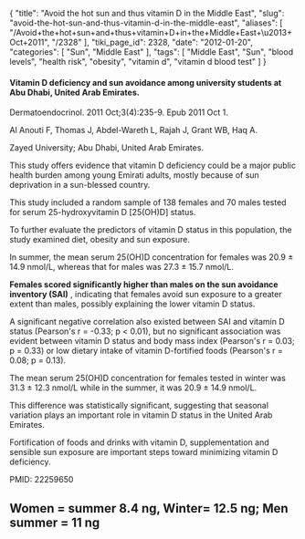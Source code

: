 {
    "title": "Avoid the hot sun and thus vitamin D in the Middle East",
    "slug": "avoid-the-hot-sun-and-thus-vitamin-d-in-the-middle-east",
    "aliases": [
        "/Avoid+the+hot+sun+and+thus+vitamin+D+in+the+Middle+East+\u2013+Oct+2011",
        "/2328"
    ],
    "tiki_page_id": 2328,
    "date": "2012-01-20",
    "categories": [
        "Sun",
        "Middle East"
    ],
    "tags": [
        "Middle East",
        "Sun",
        "blood levels",
        "health risk",
        "obesity",
        "vitamin d",
        "vitamin d blood test"
    ]
}


#### Vitamin D deficiency and sun avoidance among university students at Abu Dhabi, United Arab Emirates.

Dermatoendocrinol. 2011 Oct;3(4):235-9. Epub 2011 Oct 1.

Al Anouti F, Thomas J, Abdel-Wareth L, Rajah J, Grant WB, Haq A.

Zayed University; Abu Dhabi, United Arab Emirates.

This study offers evidence that vitamin D deficiency could be a major public health burden among young Emirati adults, mostly because of sun deprivation in a sun-blessed country. 

This study included a random sample of 138 females and 70 males tested for serum 25-hydroxyvitamin D <span>[25(OH)D]</span> status. 

To further evaluate the predictors of vitamin D status in this population, the study examined diet, obesity and sun exposure. 

In summer, the mean serum 25(OH)D concentration for females was 20.9 ± 14.9 nmol/L, whereas that for males was 27.3 ± 15.7 nmol/L. 

 **Females scored significantly higher than males on the sun avoidance inventory (SAI)** , indicating that females avoid sun exposure to a greater extent than males, possibly explaining the lower vitamin D status. 

A significant negative correlation also existed between SAI and vitamin D status (Pearson's r = -0.33; p < 0.01), but no significant association was evident between vitamin D status and body mass index (Pearson's r = 0.03; p = 0.33) or low dietary intake of vitamin D-fortified foods (Pearson's r = 0.08; p = 0.13). 

The mean serum 25(OH)D concentration for females tested in winter was 31.3 ± 12.3 nmol/L while in the summer, it was 20.9 ± 14.9 nmol/L. 

This difference was statistically significant, suggesting that seasonal variation plays an important role in vitamin D status in the United Arab Emirates. 

Fortification of foods and drinks with vitamin D, supplementation and sensible sun exposure are important steps toward minimizing vitamin D deficiency.

PMID:     22259650

## Women = summer 8.4 ng, Winter= 12.5 ng;   Men summer = 11 ng